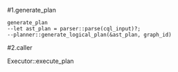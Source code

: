 #1.generate_plan

```
generate_plan
--let ast_plan = parser::parse(cql_input)?;
--planner::generate_logical_plan(&ast_plan, graph_id)
```

#2.caller

Executor::execute_plan
